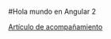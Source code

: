 #Hola mundo en Angular 2

[Artículo de acompañamiento](http://academia-binaria.com/hola-mundo-en-angular-2/)
